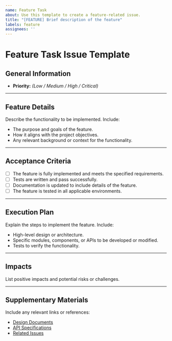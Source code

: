 ```yaml
---
name: Feature Task
about: Use this template to create a feature-related issue.
title: "[FEATURE] Brief description of the feature"
labels: feature
assignees: ''
---
```


# Feature Task Issue Template

## General Information
- **Priority:** *(Low / Medium / High / Critical)*

---

## Feature Details
Describe the functionality to be implemented. Include:
- The purpose and goals of the feature.
- How it aligns with the project objectives.
- Any relevant background or context for the functionality.

---

## Acceptance Criteria
- [ ] The feature is fully implemented and meets the specified requirements.
- [ ] Tests are written and pass successfully.
- [ ] Documentation is updated to include details of the feature.
- [ ] The feature is tested in all applicable environments.

---

## Execution Plan
Explain the steps to implement the feature. Include:
- High-level design or architecture.
- Specific modules, components, or APIs to be developed or modified.
- Tests to verify the functionality.

---

## Impacts
List positive impacts and potential risks or challenges.

---

## Supplementary Materials
Include any relevant links or references:
- [Design Documents](#)
- [API Specifications](#)
- [Related Issues](#)
